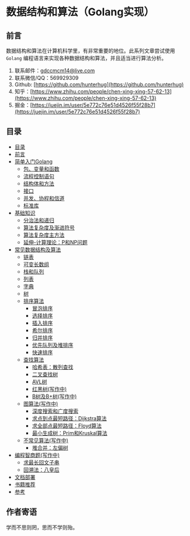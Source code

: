 # 数据结构和算法（Golang实现）

## 前言

数据结构和算法在计算机科学里，有非常重要的地位。此系列文章尝试使用 `Golang` 编程语言来实现各种数据结构和算法，并且适当进行算法分析。

1. 联系邮件：gdccmcm14@live.com
2. 联系微信/QQ：569929309
4. Github: [https://github.com/hunterhug](https://github.com/hunterhug)
5. 知乎：[https://www.zhihu.com/people/chen-xing-xing-57-62-13](https://www.zhihu.com/people/chen-xing-xing-57-62-13)
6. 掘金：[https://juejin.im/user/5e772c76e51d4526f55f28b7](https://juejin.im/user/5e772c76e51d4526f55f28b7)

## 目录

* [目录](README.md)
* [前言](basic/before.md)
* [简单入门Golang](golang/README.md)
    * [包、变量和函数](golang/basic.md)
    * [流程控制语句](golang/logic.md)
    * [结构体和方法](golang/struct.md)
    * [接口](golang/interface.md)
    * [并发、协程和信道](golang/concurrent.md)
    * [标准库](golang/lib.md)
* [基础知识](basic/README.md)
    * [分治法和递归](basic/rescuvie.md)
    * [算法复杂度及渐进符号](basic/dregee.md)
    * [算法复杂度主方法](basic/master_method.md)
    * [延伸-计算理论：P和NP问题](basic/p.md)   
* [常见数据结构及算法](algorithm/README.md)
    * [链表](algorithm/link.md)
    * [可变长数组](algorithm/array_change.md)
    * [栈和队列](algorithm/stack_queues.md)
    * [列表](algorithm/list.md)
    * [字典](algorithm/dict.md)
    * [树](algorithm/tree.md)
    * [排序算法](algorithm/sort.md)
        * [冒泡排序](algorithm/sort/bubble_sort.md)
        * [选择排序](algorithm/sort/select_sort.md)
        * [插入排序](algorithm/sort/insert_sort.md)
        * [希尔排序](algorithm/sort/shell_sort.md)
        * [归并排序](algorithm/sort/merge_sort.md)
        * [优先队列及堆排序](algorithm/heaplike/heaps.md)
        * [快速排序](algorithm/sort/quick_sort.md)
    * [查找算法](algorithm/search.md)
        * [哈希表：散列查找](algorithm/search/hash_find.md)
        * [二叉查找树](algorithm/search/bs_tree.md)
        * [AVL树](algorithm/search/avl_tree.md)
        * [红黑树(写作中)](algorithm/search/rb_tree.md)
        * [B树及B+树(写作中)](algorithm/search/b_tree.md)
    * [图算法(写作中)](algorithm/graph.md)
        * [深度搜索和广度搜索](algorithm/graph/search.md)
        * [求点到点最短路径：Dijkstra算法](algorithm/graph/dijkstra.md)
        * [求全部点最短路径：Floyd算法](algorithm/graph/floyd.md)
        * [最小生成树：Prim和Kruskal算法](algorithm/graph/minicost_span_tree.md)
    * [不常见算法(写作中)](algorithm/other.md)
        * [堆合并：左偏树](algorithm/heaplike/leftist.md)
* [编程智商题(写作中)](acm/README.md)
    * [求最长回文子串](acm/mala.md)
    * [回溯法：八皇后](acm/queen.md)
* [文档部署](doc/install.md)
* [书籍推荐](doc/book.md)
* [参考](basic/refer.md)

## 作者寄语

学而不思则罔，思而不学则殆。